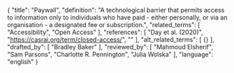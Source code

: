 {
  "title": "Paywall",
  "definition": "A technological barrier that permits access to information only to individuals who have paid - either personally, or via an organisation - a designated fee or subscription.",
  "related_terms": [
    "Accessibility",
    "Open Access"
  ],
  "references": [
    "Day et al. (2020)",
    "https://casrai.org/term/closed-access/",
    ""
  ],
  "alt_related_terms": [
    {}
  ],
  "drafted_by": [
    "Bradley Baker"
  ],
  "reviewed_by": [
    "Mahmoud Elsherif",
    "Sam Parsons",
    "Charlotte R. Pennington",
    "Julia Wolska"
  ],
  "language": "english"
}
